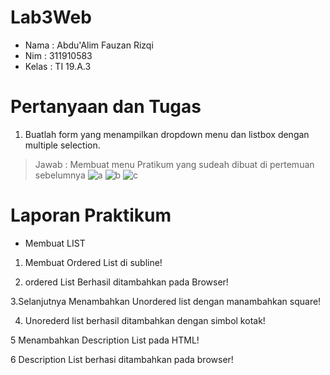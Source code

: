 # Lab3Web

- Nama : Abdu'Alim Fauzan Rizqi
- Nim : 311910583
- Kelas : TI 19.A.3

# Pertanyaan dan Tugas
1. Buatlah form yang menampilkan dropdown menu dan listbox dengan multiple selection.
>Jawab : Membuat menu Pratikum yang sudeah dibuat di pertemuan sebelumnya
![a](https://user-images.githubusercontent.com/59682730/114558143-92fbcb00-9c94-11eb-8f9b-707dffeb1a29.PNG)
![b](https://user-images.githubusercontent.com/59682730/114558380-d1918580-9c94-11eb-9409-b5a5e7c25188.PNG)
![c](https://user-images.githubusercontent.com/59682730/114558384-d2c2b280-9c94-11eb-8bec-db458b83af89.PNG)

# Laporan Praktikum

- Membuat LIST
1. Membuat Ordered List di subline!

2. ordered List Berhasil ditambahkan pada Browser!
 
3.Selanjutnya Menambahkan Unordered list dengan manambahkan square!

4. Unorederd list berhasil ditambahkan dengan simbol kotak!

5 Menambahkan Description List pada HTML!

6 Description List berhasi ditambahkan pada browser!

